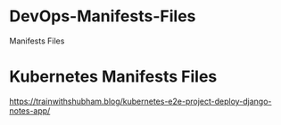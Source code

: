 # DevOps-Manifests-Files
Manifests Files


# Kubernetes Manifests Files
https://trainwithshubham.blog/kubernetes-e2e-project-deploy-django-notes-app/
   
